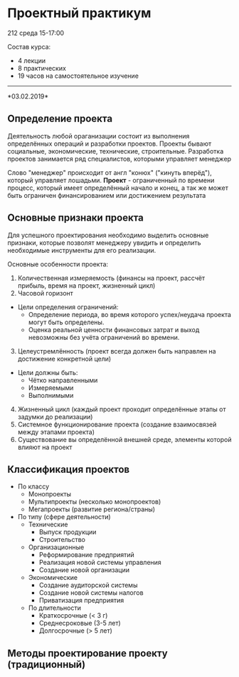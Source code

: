 # Проектный практикум

212 среда 15-17:00

Состав курса:
- 4 лекции
- 8 практических
- 19 часов на самостоятельное изучение

<hr />
*03.02.2019*

## Определение проекта

Деятельность любой ораганизации состоит из выполнения определённых операций и разработки проектов.
Проекты бывают социальные, экономические, технические, строительные.
Разработка проектов занимается ряд специалистов, которыми управляет менеджер

Слово "менеджер" происходит от англ "конюх" ("кинуть вперёд"), который управляет лошадьми.
**Проект** - ограниченный по времени процесс, который имеет определённый начало и конец, а так же может быть ограничен финансированием или достижением результата

## Основные признаки проекта

Для успешного проектирования необходимо выделить основные признаки, которые позволят менеджеру увидить и определить необходимые инструменты для его реализации.

Основные особенности проекта:
1. Количественная измеряемость (финансы на проект, рассчёт прибыль, время на проект, жизненный цикл)
2. Часовой горизонт
  - Цели определения ограничений:
    - Определение периода, во время которого успех/неудача проекта могут быть определены. 
    - Оценка реальной ценности финансовых затрат и выход невозможны без учёта ограничений во времени.
3. Целеустремлённость (проект всегда должен быть направлен на достижение конкретной цели)
  - Цели должны быть:
    - Чётко направленными
    - Измеряемыми
    - Выполнимыми
4. Жизненный цикл (каждый проект проходит определённые этапы от задумки до реализации)
5. Системное функционирование проекта (создание взаимосвязей между этапами проекта)
6. Существование вы определённой внешней среде, элементы которой влияют на проект

## Классификация проектов

- По классу
  - Монопроекты
  - Мультипроекты (несколько монопроектов)
  - Мегапроекты (развитие региона/страны)
- По типу (сфере деятельности)
  - Технические
    - Выпуск продукции
    - Строительство
  - Организационные
    - Реформирование предприятий
    - Реализация новой системы управления
    - Создание новой организации
  - Экономические
    - Создание аудиторской системы
    - Создание новой системы налогов
    - Приватизация предприятия
  - По длительности
    - Краткосрочные (< 3 г)
    - Среднесроковые (3-5 лет)
    - Долгосрочные (> 5 лет)

## Методы проектирование проекту (традиционный)
